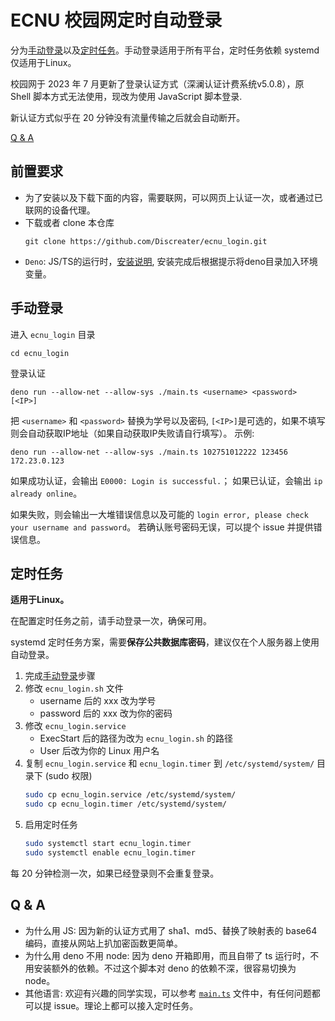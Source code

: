 # ECNU 校园网定时自动登录

分为[手动登录](#手动登录)以及[定时任务](#定时任务)。手动登录适用于所有平台，定时任务依赖
systemd 仅适用于Linux。

校园网于 2023 年 7 月更新了登录认证方式（深澜认证计费系统v5.0.8），原 Shell 脚本方式无法使用，现改为使用 JavaScript 脚本登录.

新认证方式似乎在 20 分钟没有流量传输之后就会自动断开。

[Q & A](#q--a)

## 前置要求

- 为了安装以及下载下面的内容，需要联网，可以网页上认证一次，或者通过已联网的设备代理。
- 下载或者 clone 本仓库
  ```shell
  git clone https://github.com/Discreater/ecnu_login.git
  ```
- `Deno`:
  JS/TS的运行时，[安装说明](https://deno.land/manual@v1.35.1/getting_started/installation),
  安装完成后根据提示将deno目录加入环境变量。

## 手动登录

进入 `ecnu_login` 目录

```shell
cd ecnu_login
```

登录认证

```shell
deno run --allow-net --allow-sys ./main.ts <username> <password> [<IP>]
```

把 `<username>` 和 `<password>` 替换为学号以及密码,
`[<IP>]`是可选的，如果不填写则会自动获取IP地址（如果自动获取IP失败请自行填写）。
示例:

```shell
deno run --allow-net --allow-sys ./main.ts 102751012222 123456 172.23.0.123
```

如果成功认证，会输出 `E0000: Login is successful.`； 如果已认证，会输出
`ip already online`。

如果失败，则会输出一大堆错误信息以及可能的
`login error, please check your username and password`。
若确认账号密码无误，可以提个 issue 并提供错误信息。

## 定时任务

**适用于Linux。**

在配置定时任务之前，请手动登录一次，确保可用。

systemd 定时任务方案，需要**保存公共数据库密码**，建议仅在个人服务器上使用自动登录。

1. 完成[手动登录](#手动登录)步骤
2. 修改 `ecnu_login.sh` 文件
   - username 后的 xxx 改为学号
   - password 后的 xxx 改为你的密码
3. 修改 `ecnu_login.service`
   - ExecStart 后的路径为改为 `ecnu_login.sh` 的路径
   - User 后改为你的 Linux 用户名
4. 复制 `ecnu_login.service` 和 `ecnu_login.timer` 到 `/etc/systemd/system/`
   目录下 (sudo 权限)
   ```sh
   sudo cp ecnu_login.service /etc/systemd/system/
   sudo cp ecnu_login.timer /etc/systemd/system/
   ```
5. 启用定时任务
   ```sh
   sudo systemctl start ecnu_login.timer
   sudo systemctl enable ecnu_login.timer
   ```

每 20 分钟检测一次，如果已经登录则不会重复登录。

## Q & A

- 为什么用 JS: 因为新的认证方式用了 sha1、md5、替换了映射表的 base64
  编码，直接从网站上扒加密函数更简单。
- 为什么用 deno 不用 node: 因为 deno 开箱即用，而且自带了 ts
  运行时，不用安装额外的依赖。不过这个脚本对 deno 的依赖不深，很容易切换为
  node。
- 其他语言: 欢迎有兴趣的同学实现，可以参考 [`main.ts`](./main.ts)
  文件中，有任何问题都可以提 issue。理论上都可以接入定时任务。

